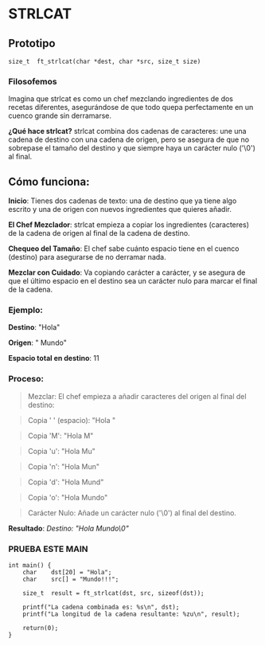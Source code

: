 # STRLCAT
## Prototipo
``` size_t	ft_strlcat(char *dest, char *src, size_t size) ```

### Filosofemos
Imagina que strlcat es como un chef mezclando ingredientes de dos recetas diferentes, asegurándose de que todo quepa perfectamente en un cuenco grande sin derramarse.

**¿Qué hace strlcat?**
strlcat combina dos cadenas de caracteres: une una cadena de destino con una cadena de origen, pero se asegura de que no sobrepase el tamaño del destino y que siempre haya un carácter nulo ('\0') al final.

## Cómo funciona:
**Inicio**: Tienes dos cadenas de texto: una de destino que ya tiene algo escrito y una de origen con nuevos ingredientes que quieres añadir.

**El Chef Mezclador**: strlcat empieza a copiar los ingredientes (caracteres) de la cadena de origen al final de la cadena de destino.

**Chequeo del Tamaño**: El chef sabe cuánto espacio tiene en el cuenco (destino) para asegurarse de no derramar nada.

**Mezclar con Cuidado**: Va copiando carácter a carácter, y se asegura de que el último espacio en el destino sea un carácter nulo para marcar el final de la cadena.

### Ejemplo:
**Destino**: "Hola"

**Origen**: " Mundo"

**Espacio total en destino**: 11

### Proceso:
>Mezclar: El chef empieza a añadir caracteres del origen al final del destino:

>Copia ' ' (espacio): "Hola "

>Copia 'M': "Hola M"

>Copia 'u': "Hola Mu"

>Copia 'n': "Hola Mun"

>Copia 'd': "Hola Mund"

>Copia 'o': "Hola Mundo"

>Carácter Nulo: Añade un carácter nulo ('\0') al final del destino.

**Resultado**:
*Destino: "Hola Mundo\0"*

### PRUEBA ESTE MAIN
```
int main() {
	char	dst[20] = "Hola";
	char	src[] = "Mundo!!!";

	size_t	result = ft_strlcat(dst, src, sizeof(dst));

	printf("La cadena combinada es: %s\n", dst);
	printf("La longitud de la cadena resultante: %zu\n", result);

	return(0);
}
```

